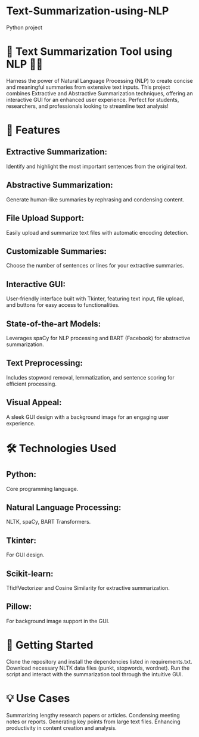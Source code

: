 # Text-Summarization-using-NLP
Python project

# 📜 Text Summarization Tool using NLP 🧠✨

Harness the power of Natural Language Processing (NLP) to create concise and meaningful summaries from extensive text inputs. This project combines Extractive and Abstractive Summarization techniques, offering an interactive GUI for an enhanced user experience. Perfect for students, researchers, and professionals looking to streamline text analysis!

# 🚀 Features

## Extractive Summarization: 
Identify and highlight the most important sentences from the original text.
## Abstractive Summarization: 
Generate human-like summaries by rephrasing and condensing content.
## File Upload Support: 
Easily upload and summarize text files with automatic encoding detection.
## Customizable Summaries: 
Choose the number of sentences or lines for your extractive summaries.
## Interactive GUI: 
User-friendly interface built with Tkinter, featuring text input, file upload, and buttons for easy access to functionalities.
## State-of-the-art Models: 
Leverages spaCy for NLP processing and BART (Facebook) for abstractive summarization.
## Text Preprocessing: 
Includes stopword removal, lemmatization, and sentence scoring for efficient processing.
## Visual Appeal: 
A sleek GUI design with a background image for an engaging user experience.

# 🛠️ Technologies Used

## Python: 
Core programming language.
## Natural Language Processing: 
NLTK, spaCy, BART Transformers.
## Tkinter: 
For GUI design.
## Scikit-learn: 
TfidfVectorizer and Cosine Similarity for extractive summarization.
## Pillow: 
For background image support in the GUI.

# 🌟 Getting Started
Clone the repository and install the dependencies listed in requirements.txt.
Download necessary NLTK data files (punkt, stopwords, wordnet).
Run the script and interact with the summarization tool through the intuitive GUI.

# 💡 Use Cases
Summarizing lengthy research papers or articles.
Condensing meeting notes or reports.
Generating key points from large text files.
Enhancing productivity in content creation and analysis.
